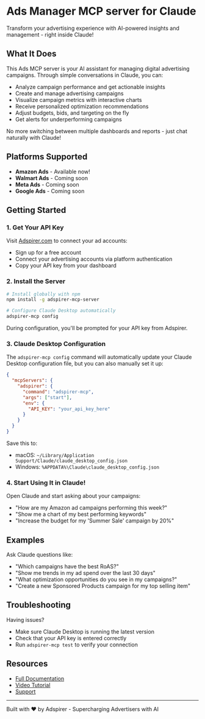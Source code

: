 # Ads Manager MCP server for Claude

Transform your advertising experience with AI-powered insights and management - right inside Claude!

## What It Does

This Ads MCP server is your AI assistant for managing digital advertising campaigns. Through simple conversations in Claude, you can:

- Analyze campaign performance and get actionable insights
- Create and manage advertising campaigns
- Visualize campaign metrics with interactive charts
- Receive personalized optimization recommendations
- Adjust budgets, bids, and targeting on the fly
- Get alerts for underperforming campaigns

No more switching between multiple dashboards and reports - just chat naturally with Claude!

## Platforms Supported

- **Amazon Ads** - Available now!
- **Walmart Ads** - Coming soon
- **Meta Ads** - Coming soon
- **Google Ads** - Coming soon

## Getting Started

### 1. Get Your API Key

Visit [Adspirer.com](https://www.adspirer.com/) to connect your ad accounts:
- Sign up for a free account
- Connect your advertising accounts via platform authentication
- Copy your API key from your dashboard

### 2. Install the Server

```bash
# Install globally with npm
npm install -g adspirer-mcp-server

# Configure Claude Desktop automatically
adspirer-mcp config
```

During configuration, you'll be prompted for your API key from Adspirer.

### 3. Claude Desktop Configuration

The `adspirer-mcp config` command will automatically update your Claude Desktop configuration file, but you can also manually set it up:

```json
{
  "mcpServers": {
    "adspirer": {
      "command": "adspirer-mcp",
      "args": ["start"],
      "env": {
        "API_KEY": "your_api_key_here"
      }
    }
  }
}
```

Save this to:
- macOS: `~/Library/Application Support/Claude/claude_desktop_config.json`
- Windows: `%APPDATA%\Claude\claude_desktop_config.json`

### 4. Start Using It in Claude!

Open Claude and start asking about your campaigns:
- "How are my Amazon ad campaigns performing this week?"
- "Show me a chart of my best performing keywords"
- "Increase the budget for my 'Summer Sale' campaign by 20%"

## Examples

Ask Claude questions like:
- "Which campaigns have the best RoAS?"
- "Show me trends in my ad spend over the last 30 days"
- "What optimization opportunities do you see in my campaigns?"
- "Create a new Sponsored Products campaign for my top selling item"

## Troubleshooting

Having issues?
- Make sure Claude Desktop is running the latest version
- Check that your API key is entered correctly
- Run `adspirer-mcp test` to verify your connection

## Resources

- [Full Documentation](https://docs.adspirer.com)
- [Video Tutorial](https://adspirer.com/tutorials)
- [Support](https://adspirer.com/support)

---

Built with ❤️ by Adspirer - Supercharging Advertisers with AI
